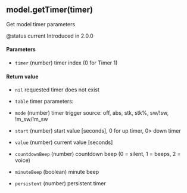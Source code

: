 <!-- This file was generated by the script. Do not edit it, any changes will be lost! -->

## model.getTimer(timer)



Get model timer parameters

@status current Introduced in 2.0.0


#### Parameters

* `timer` (number) timer index (0 for Timer 1)



#### Return value

* `nil` requested timer does not exist

* `table` timer parameters:
 * `mode` (number) timer trigger source: off, abs, stk,  stk%, sw/!sw, !m_sw/!m_sw
 * `start` (number) start value [seconds], 0 for up timer, 0> down timer
 * `value` (number) current value [seconds]
 * `countdownBeep` (number) countdown beep (0­ = silent, 1 =­ beeps, 2­ = voice)
 * `minuteBeep` (boolean) minute beep
 * `persistent` (number) persistent timer



